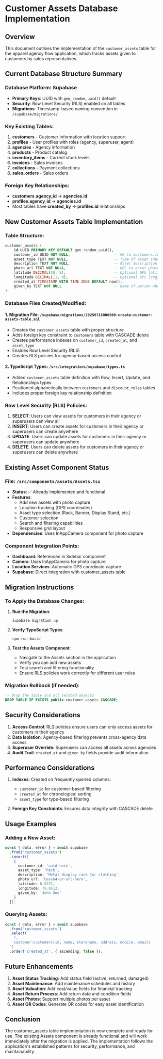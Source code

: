 # Customer Assets Database Implementation

## Overview
This document outlines the implementation of the `customer_assets` table for the apparel agency flow application, which tracks assets given to customers by sales representatives.

## Current Database Structure Summary

### Database Platform: Supabase
- **Primary Keys**: UUID with `gen_random_uuid()` default
- **Security**: Row Level Security (RLS) enabled on all tables
- **Migrations**: Timestamp-based naming convention in `/supabase/migrations/`

### Key Existing Tables:
1. **customers** - Customer information with location support
2. **profiles** - User profiles with roles (agency, superuser, agent)
3. **agencies** - Agency information
4. **products** - Product catalog
5. **inventory_items** - Current stock levels
6. **invoices** - Sales invoices
7. **collections** - Payment collections
8. **sales_orders** - Sales orders

### Foreign Key Relationships:
- **customers.agency_id** → **agencies.id**
- **profiles.agency_id** → **agencies.id**
- Most tables have **created_by** → **profiles.id** relationships

## New Customer Assets Table Implementation

### Table Structure:
```sql
customer_assets (
    id UUID PRIMARY KEY DEFAULT gen_random_uuid(),
    customer_id UUID NOT NULL,                    -- FK to customers.id
    asset_type TEXT NOT NULL,                     -- Type of asset (Rack, Banner, etc.)
    description TEXT NOT NULL,                    -- Asset description
    photo_url TEXT NOT NULL,                      -- URL to asset photo
    latitude DECIMAL(10, 8),                      -- Optional GPS latitude
    longitude DECIMAL(11, 8),                     -- Optional GPS longitude
    created_at TIMESTAMP WITH TIME ZONE DEFAULT now(),
    given_by TEXT NOT NULL                        -- Name of person who gave the asset
)
```

### Database Files Created/Modified:

#### 1. Migration File: `/supabase/migrations/20250718000000-create-customer-assets-table.sql`
- Creates the `customer_assets` table with proper structure
- Adds foreign key constraint to `customers` table with CASCADE delete
- Creates performance indexes on `customer_id`, `created_at`, and `asset_type`
- Enables Row Level Security (RLS)
- Creates RLS policies for agency-based access control

#### 2. TypeScript Types: `/src/integrations/supabase/types.ts`
- Added `customer_assets` table definition with Row, Insert, Update, and Relationships types
- Positioned alphabetically between `customers` and `discount_rules` tables
- Includes proper foreign key relationship definition

### Row Level Security (RLS) Policies:
1. **SELECT**: Users can view assets for customers in their agency or superusers can view all
2. **INSERT**: Users can create assets for customers in their agency or superusers can create anywhere
3. **UPDATE**: Users can update assets for customers in their agency or superusers can update anywhere
4. **DELETE**: Users can delete assets for customers in their agency or superusers can delete anywhere

## Existing Asset Component Status

### File: `/src/components/assets/Assets.tsx`
- **Status**: ✅ Already implemented and functional
- **Features**: 
  - Add new assets with photo capture
  - Location tracking (GPS coordinates)
  - Asset type selection (Rack, Banner, Display Stand, etc.)
  - Customer selection
  - Search and filtering capabilities
  - Responsive grid layout
- **Dependencies**: Uses InAppCamera component for photo capture

### Component Integration Points:
- **Dashboard**: Referenced in Sidebar component
- **Camera**: Uses InAppCamera for photo capture
- **Location Services**: Automatic GPS coordinate capture
- **Supabase**: Direct integration with customer_assets table

## Migration Instructions

### To Apply the Database Changes:

1. **Run the Migration**:
   ```bash
   supabase migration up
   ```

2. **Verify TypeScript Types**:
   ```bash
   npm run build
   ```

3. **Test the Assets Component**:
   - Navigate to the Assets section in the application
   - Verify you can add new assets
   - Test search and filtering functionality
   - Ensure RLS policies work correctly for different user roles

### Migration Rollback (if needed):
```sql
-- Drop the table and all related objects
DROP TABLE IF EXISTS public.customer_assets CASCADE;
```

## Security Considerations

1. **Access Control**: RLS policies ensure users can only access assets for customers in their agency
2. **Data Isolation**: Agency-based filtering prevents cross-agency data access
3. **Superuser Override**: Superusers can access all assets across agencies
4. **Audit Trail**: `created_at` and `given_by` fields provide audit information

## Performance Considerations

1. **Indexes**: Created on frequently queried columns:
   - `customer_id` for customer-based filtering
   - `created_at` for chronological sorting
   - `asset_type` for type-based filtering

2. **Foreign Key Constraints**: Ensures data integrity with CASCADE delete

## Usage Examples

### Adding a New Asset:
```typescript
const { data, error } = await supabase
  .from('customer_assets')
  .insert([
    {
      customer_id: 'uuid-here',
      asset_type: 'Rack',
      description: 'Metal display rack for clothing',
      photo_url: 'base64-or-url-here',
      latitude: 6.9271,
      longitude: 79.8612,
      given_by: 'John Doe'
    }
  ]);
```

### Querying Assets:
```typescript
const { data, error } = await supabase
  .from('customer_assets')
  .select(`
    *,
    customer:customers(id, name, storename, address, mobile, email)
  `)
  .order('created_at', { ascending: false });
```

## Future Enhancements

1. **Asset Status Tracking**: Add status field (active, returned, damaged)
2. **Asset Maintenance**: Add maintenance schedules and history
3. **Asset Valuation**: Add cost/value fields for financial tracking
4. **Asset Return Process**: Add return date and condition fields
5. **Asset Photos**: Support multiple photos per asset
6. **Asset QR Codes**: Generate QR codes for easy asset identification

## Conclusion

The customer_assets table implementation is now complete and ready for use. The existing Assets component is already functional and will work immediately after the migration is applied. The implementation follows the application's established patterns for security, performance, and maintainability.